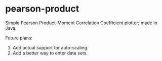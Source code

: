# pearson-product
Simple Pearson Product-Moment Correlation Coefficient plotter; made in Java.

Future plans:
1. Add actual support for auto-scaling.
2. Add a better way to enter data sets.
